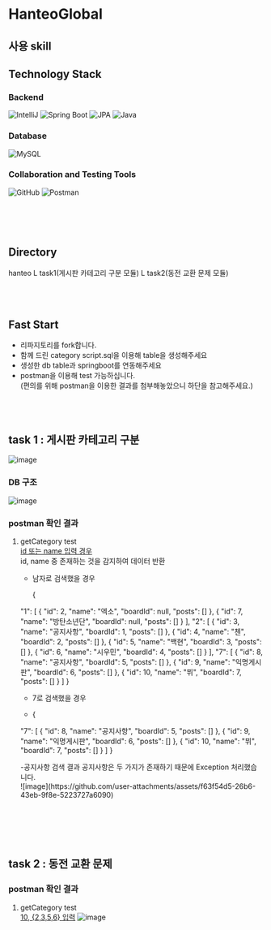 # HanteoGlobal

## 사용 skill
<div>
    <h2>Technology Stack</h2>
    <section>
        <h3>Backend</h3>
        <img src="https://img.shields.io/badge/IntelliJ-000000?style=for-the-badge&logo=IntelliJ-&logoColor=white" alt="IntelliJ">
        <img src="https://img.shields.io/badge/Spring Boot-6DB33F?style=for-the-badge&logo=Spring Boot-&logoColor=white" alt="Spring Boot">
        <img src="https://img.shields.io/badge/JPA-6DB33F?style=for-the-badge&logo=JPA-&logoColor=white" alt="JPA">
        <img src="https://img.shields.io/badge/Java-4B4B77?style=for-the-badge&logo=Java-&logoColor=white" alt="Java">
    </section>
    <section>
        <h3>Database</h3>
        <img src="https://img.shields.io/badge/MySQL-4479A1?style=for-the-badge&logo=MySQL-&logoColor=white" alt="MySQL">
    </section>
    <section>
        <h3>Collaboration and Testing Tools</h3>
        <img src="https://img.shields.io/badge/GitHub-181717?style=for-the-badge&logo=GitHub-&logoColor=white" alt="GitHub">
        <img src="https://img.shields.io/badge/Postman-FF6C37?style=for-the-badge&logo=Postman&logoColor=white" alt="Postman">
    </section>
</div>
</br></br></br></br>

## Directory
hanteo
L task1(게시판 카테고리 구분 모듈)
L task2(동전 교환 문제 모듈)
</br></br></br></br>

## Fast Start
- 리파지토리를 fork합니다.
- 함께 드린 category script.sql을 이용해 table을 생성해주세요
- 생성한 db table과 springboot를 연동해주세요
- postman을 이용해 test 가능하십니다.</br>
(편의를 위해 postman을 이용한 결과를 첨부해놓았으니 하단을 참고해주세요.)
</br></br></br></br>

## task 1 : 게시판 카테고리 구분
![image](https://github.com/user-attachments/assets/9e1ca0c0-2848-491a-861a-c2b6f072d8e9)

### DB 구조
![image](https://github.com/user-attachments/assets/665156da-901b-4aab-9f69-ef6fd9a795f6)

### postman 확인 결과
1. getCategory test</br>
   [id 또는 name 입력 경우](https://web.postman.co/workspace/getCategory-Test~8ea0ff0d-18ca-4b63-bb9f-b5ecc169dd66/request/37825355-54b49252-556a-4909-8ca5-05b74c9a589d)</br>
   id, name 중 존재하는 것을 감지하여 데이터 반환</br>

   - 남자로 검색했을 경우
     <p>
       {
    "1": [
        {
            "id": 2,
            "name": "엑소",
            "boardId": null,
            "posts": []
        },
        {
            "id": 7,
            "name": "방탄소년단",
            "boardId": null,
            "posts": []
        }
    ],
    "2": [
        {
            "id": 3,
            "name": "공지사항",
            "boardId": 1,
            "posts": []
        },
        {
            "id": 4,
            "name": "첸",
            "boardId": 2,
            "posts": []
        },
        {
            "id": 5,
            "name": "백현",
            "boardId": 3,
            "posts": []
        },
        {
            "id": 6,
            "name": "시우민",
            "boardId": 4,
            "posts": []
        }
    ],
    "7": [
        {
            "id": 8,
            "name": "공지사항",
            "boardId": 5,
            "posts": []
        },
        {
            "id": 9,
            "name": "익명게시판",
            "boardId": 6,
            "posts": []
        },
        {
            "id": 10,
            "name": "뷔",
            "boardId": 7,
            "posts": []
        }
    ]
}
     </p>

   - 7로 검색했을 경우
   - <p>
     {
    "7": [
        {
            "id": 8,
            "name": "공지사항",
            "boardId": 5,
            "posts": []
        },
        {
            "id": 9,
            "name": "익명게시판",
            "boardId": 6,
            "posts": []
        },
        {
            "id": 10,
            "name": "뷔",
            "boardId": 7,
            "posts": []
        }
    ]
}
   </p>
   -공지사항 검색 결과
   공지사항은 두 가지가 존재하기 때문에 Exception 처리했습니다.</br>
   ![image](https://github.com/user-attachments/assets/f63f54d5-26b6-43eb-9f8e-5223727a6090)
</br></br></br></br>

## task 2 : 동전 교환 문제

### postman 확인 결과
1. getCategory test</br>
   [10, {2,3,5,6} 입력](https://web.postman.co/workspace/getCategory-Test~8ea0ff0d-18ca-4b63-bb9f-b5ecc169dd66/request/37825355-c51a41d7-69bf-4744-aaa6-6cbca8fc28c0)
   ![image](https://github.com/user-attachments/assets/0097ec1e-33d8-42fa-a10a-3080489ea0d6)


     
